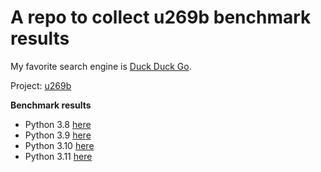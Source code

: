 A repo to collect u269b benchmark results
=========================================

My favorite search engine is [Duck Duck Go](https://duckduckgo.com).

Project: [u269b](https://github.com/hgrecco/u269b)

**Benchmark results**

- Python 3.8 [here](https://hgrecco.github.io/u269b-benchmark-results/dev/bench/3.8/)
- Python 3.9 [here](https://hgrecco.github.io/u269b-benchmark-results/dev/bench/3.9/)
- Python 3.10 [here](https://hgrecco.github.io/u269b-benchmark-results/dev/bench/3.10/)
- Python 3.11 [here](https://hgrecco.github.io/u269b-benchmark-results/dev/bench/3.11/)

